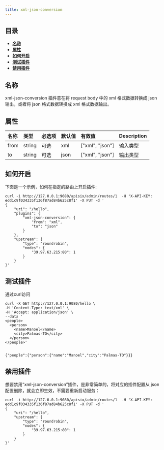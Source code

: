 ```yaml
---
title: xml-json-conversion
---
```



<!--
#
# Licensed to the Apache Software Foundation (ASF) under one or more
# contributor license agreements.  See the NOTICE file distributed with
# this work for additional information regarding copyright ownership.
# The ASF licenses this file to You under the Apache License, Version 2.0
# (the "License"); you may not use this file except in compliance with
# the License.  You may obtain a copy of the License at
#
#     http://www.apache.org/licenses/LICENSE-2.0
#
# Unless required by applicable law or agreed to in writing, software
# distributed under the License is distributed on an "AS IS" BASIS,
# WITHOUT WARRANTIES OR CONDITIONS OF ANY KIND, either express or implied.
# See the License for the specific language governing permissions and
# limitations under the License.
#
-->

## 目录

- [**名称**](#名称)
- [**属性**](#属性)
- [**如何开启**](#如何开启)
- [**测试插件**](#测试插件)
- [**禁用插件**](#禁用插件)

## 名称

xml-json-conversion 插件意在将 request body 中的 xml 格式数据转换成 json 输出，或者将 json 格式数据转换成 xml 格式数据输出。

## 属性

| 名称           | 类型    | 必选项   | 默认值   | 有效值                       | Description  |
|:--------------|:--------|:--------|:-------|:----------------------------|:-------------|
| from          | string  | 可选    | xml     | ["xml", "json"]             | 输入类型  |
| to            | string  | 可选    | json    | ["xml", "json"]             | 输出类型  |

## 如何开启

下面是一个示例，如何在指定的路由上开启插件:

```shell
curl -i http://127.0.0.1:9080/apisix/admin/routes/1  -H 'X-API-KEY: edd1c9f034335f136f87ad84b625c8f1' -X PUT -d '
{
    "uri": "/hello",
    "plugins": {
        "xml-json-conversion": {
            "from": "xml",
            "to": "json"
        }
    },
    "upstream": {
        "type": "roundrobin",
        "nodes": {
            "39.97.63.215:80": 1
        }
    }
}'
```

## 测试插件

通过curl访问

```shell
curl -X GET http://127.0.0.1:9080/hello \
-H 'Content-Type: text/xml' \
-H 'Accept: application/json' \
--data '
<people>
  <person>
    <name>Manoel</name>
    <city>Palmas-TO</city>
  </person>
</people>'


{"people":{"person":{"name":"Manoel","city":"Palmas-TO"}}}
```

## 禁用插件

想要禁用“xml-json-conversion”插件，是非常简单的，将对应的插件配置从 json 配置删除，就会立即生效，不需要重新启动服务：

```shell
curl -i http://127.0.0.1:9080/apisix/admin/routes/1  -H 'X-API-KEY: edd1c9f034335f136f87ad84b625c8f1' -X PUT -d '
{
    "uri": "/hello",
    "upstream": {
        "type": "roundrobin",
        "nodes": {
            "39.97.63.215:80": 1
        }
    }
}'
```
